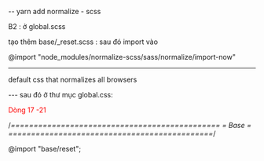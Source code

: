 
-- yarn add normalize - scss

B2 : ở global.scss 

tạo thêm base/_reset.scss : sau đó import vào

@import "node_modules/normalize-scss/sass/normalize/import-now" 

--------------------

default css that normalizes all browsers

--- sau đó ở thư mục global.css:
<p style="color:red;">Dòng 17 -21 </p>

/*==============================================
 =                   Base                      =
 =============================================*/

@import "base/reset";
